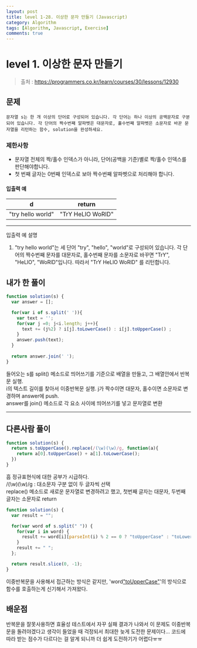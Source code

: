 ```yaml
---
layout: post
title: level 1-28. 이상한 문자 만들기 (Javascript)
category: Algorithm
tags: [Algorithm, Javascript, Exercise]
comments: true
---
```

# level 1. 이상한 문자 만들기
> 출처 : <https://programmers.co.kr/learn/courses/30/lessons/12930>

## 문제

```
문자열 s는 한 개 이상의 단어로 구성되어 있습니다. 각 단어는 하나 이상의 공백문자로 구분되어 있습니다. 각 단어의 짝수번째 알파벳은 대문자로, 홀수번째 알파벳은 소문자로 바꾼 문자열을 리턴하는 함수, solution을 완성하세요.
```

### 제한사항

- 문자열 전체의 짝/홀수 인덱스가 아니라, 단어(공백을 기준)별로 짝/홀수 인덱스를 판단해야합니다.
- 첫 번째 글자는 0번째 인덱스로 보아 짝수번째 알파벳으로 처리해야 합니다.

#### 입출력 예

| d                 | return            |
| ----------------- | ----------------- |
| "try hello world" | "TrY HeLlO WoRlD" |

***

입출력 예 설명

1. "try hello world"는 세 단어 "try", "hello", "world"로 구성되어 있습니다. 각 단어의 짝수번째 문자를 대문자로, 홀수번째 문자를 소문자로 바꾸면 "TrY", "HeLlO", "WoRlD"입니다. 따라서 "TrY HeLlO WoRlD" 를 리턴합니다.

## 내가 한 풀이

```javascript
function solution(s) {
  var answer = [];

  for(var i of s.split(' ')){
    var text = '';
    for(var j =0; j<i.length; j++){
      text += (j%2) ? i[j].toLowerCase() : i[j].toUpperCase() ;
    }
    answer.push(text);
  }
    
  return answer.join(' ');
}
```

들어오는 s를 split() 메소드로 띄어쓰기를 기준으로 배열을 만들고, 그 배열안에서 반복문 실행.  
i의 텍스트 길이를 찾아서 이중반복문 실행. j가 짝수이면 대문자, 홀수이면 소문자로 변경하며 answer에 push.  
answer를 join() 메소드로 각 요소 사이에 띄어쓰기를 넣고 문자열로 변환 

***

## 다른사람 풀이

```javascript
function solution(s) {
  return s.toUpperCase().replace(/(\w)(\w)/g, function(a){
    return a[0].toUpperCase() + a[1].toLowerCase();
  })
}
```

흠 정규표현식에 대한 공부가 시급하다.  
/(\w)(\w)/g : 대소문자 구분 없이 두 글자씩 선택  
replace() 메소드로 새로운 문자열로 변경하려고 했고, 첫번째 글자는 대문자, 두번째 글자는 소문자로 return

```javascript
function solution(s) {
  var result = "";

  for(var word of s.split(" ")) {
    for(var i in word) {
      result += word[i][parseInt(i) % 2 == 0 ? "toUpperCase" : "toLowerCase"]();
    }
    result += " ";
  };

  return result.slice(0, -1);
}
```

이중반복문을 사용해서 접근하는 방식은 같지만, 'word["toUpperCase"]()'의 방식으로 함수를 호출하는게 신기해서 가져왔다.


## 배운점

반복문을 잘못사용하면 효율성 테스트에서 자꾸 실패 결과가 나와서 이 문제도 이중반복문을 돌려야겠다고 생각이 들었을 때 걱정되서 최대한 늦게 도전한 문제이다... 코드에 따라 받는 점수가 다르다는 걸 알게 되니까 더 쉽게 도전하기가 어렵다ㅠㅠ
